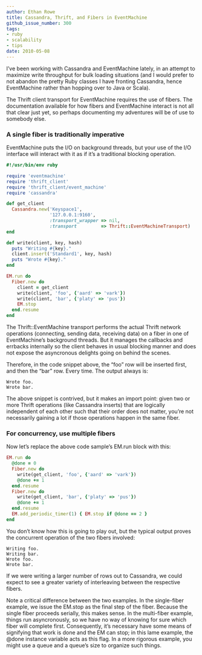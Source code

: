 ```yaml
---
author: Ethan Rowe
title: Cassandra, Thrift, and Fibers in EventMachine
github_issue_number: 300
tags:
- ruby
- scalability
- tips
date: 2010-05-08
---
```




I’ve been working with Cassandra and EventMachine lately, in an attempt to maximize write throughput for bulk loading situations (and I would prefer to not abandon the pretty Ruby classes I have fronting Cassandra, hence EventMachine rather than hopping over to Java or Scala).

The Thrift client transport for EventMachine requires the use of fibers. The documentation available for how fibers and EventMachine interact is not all that clear just yet, so perhaps documenting my adventures will be of use to somebody else.

### A single fiber is traditionally imperative

EventMachine puts the I/O on background threads, but your use of the I/O interface will interact with it as if it’s a traditional blocking operation.

```ruby
#!/usr/bin/env ruby

require 'eventmachine'
require 'thrift_client'
require 'thrift_client/event_machine'
require 'cassandra'

def get_client 
  Cassandra.new('Keyspace1',
                '127.0.0.1:9160',
                :transport_wrapper => nil,
                :transport         => Thrift::EventMachineTransport)
end

def write(client, key, hash)
  puts "Writing #{key}."
  client.insert('Standard1', key, hash)
  puts "Wrote #{key}."
end

EM.run do
  Fiber.new do
    client = get_client
    write(client, 'foo', {'aard' => 'vark'})
    write(client, 'bar', {'platy' => 'pus'})
    EM.stop
  end.resume
end
```

The Thrift::EventMachine transport performs the actual Thrift network operations (connecting, sending data, receiving data) on a fiber in one of EventMachine’s background threads. But it manages the callbacks and errbacks internally so the client behaves in usual blocking manner and does not expose the asyncronous delights going on behind the scenes.

Therefore, in the code snippet above, the “foo” row will be inserted first, and then the “bar” row. Every time. The output always is:

```plain
Wrote foo.
Wrote bar.
```

The above snippet is contrived, but it makes an import point: given two or more Thrift operations (like Cassandra inserts) that are logically independent of each other such that their order does not matter, you’re not necessarily gaining a lot if those operations happen in the same fiber.

### For concurrency, use multiple fibers

Now let’s replace the above code sample’s EM.run block with this:

```ruby
EM.run do
  @done = 0 
  Fiber.new do
    write(get_client, 'foo', {'aard' => 'vark'})
    @done += 1
  end.resume
  Fiber.new do
    write(get_client, 'bar', {'platy' => 'pus'})
    @done += 1                 
  end.resume                   
  EM.add_periodic_timer(1) { EM.stop if @done == 2 } 
end
```

You don’t know how this is going to play out, but the typical output proves the concurrent operation of the two fibers involved:
```plain
Writing foo.
Writing bar.
Wrote foo.
Wrote bar.
```

If we were writing a larger number of rows out to Cassandra, we could expect to see a greater variety of interleaving between the respective fibers.

Note a critical difference between the two examples. In the single-fiber example, we issue the EM.stop as the final step of the fiber. Because the single fiber proceeds serially, this makes sense. In the multi-fiber example, things run asyncronously, so we have no way of knowing for sure which fiber will complete first. Consequently, it’s necessary have some means of signifying that work is done and the EM can stop; in this lame example, the @done instance variable acts as this flag. In a more rigorous example, you might use a queue and a queue’s size to organize such things.


